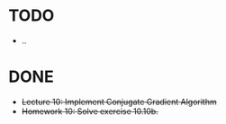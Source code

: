 # TODO
- ..

# DONE
- ~~Lecture 10: Implement Conjugate Gradient Algorithm~~
- ~~Homework 10: Solve exercise 10.10b.~~

